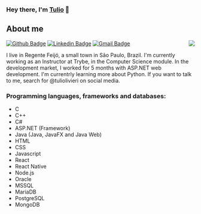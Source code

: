 ### Hey there, I'm [Tulio](https://tuliolivieri.github.io/) 👋

## About me

<img align="right" src="images/r_536209_rcy6p.gif" />

[![Github Badge](https://img.shields.io/badge/-Github-000?style=flat-square&logo=Github&logoColor=white&link=https://github.com/Tuliolivieri)](https://github.com/Tuliolivieri)
[![Linkedin Badge](https://img.shields.io/badge/-Tulio%20Olivieri-blue?style=flat-square&logo=Linkedin&logoColor=white&link=https://www.linkedin.com/in/tuliolivieri/)](https://www.linkedin.com/in/tuliolivieri/)
[![Gmail Badge](https://img.shields.io/badge/-Gmail-c14438?style=flat-square&logo=Gmail&logoColor=white&link=mailto:tuliolivieri@gmail.com)](mailto:tuliolivieri@gmail.com)

I live in Regente Feijó, a small town in São Paulo, Brazil. I'm currently working as an Instructor at Trybe, in the Computer Science module. In the development market, I worked for 5 months with ASP.NET web development. I'm currentrly learning more about Python. If you want to talk to me, search for @tuliolivieri on social media.

### Programming languages, frameworks and databases:

- C
- C++
- C#
- ASP.NET (Framework)
- Java (Java, JavaFX and Java Web)
- HTML
- CSS
- Javascript
- React
- React Native
- Node.js
- Oracle
- MSSQL
- MariaDB
- PostgreSQL
- MongoDB


<!--
- I live in Regente Feijó, a small town in Brazil
- 🔭 I’m currently working as an Instructor at [@betrybe](https://www.betrybe.com/), in the Computer Science module. In the development market, I worked for 5 months with ASP.NET web development
- 🌱 I’m currently learning Python
- 💬 Ask me about development, technology, hardware and education.
- 📫 How to reach me: @tuliolivieri on social media
- ⚡ Fun fact: I eat everything in layers, like pies, lasagna, bis...


- Ç
- C++
- Ç#
- ASP.NET
- Java
- HTML
- CSS
- Javascript
- JS Frameworks (React and React Native)
- Node.js
-->
<!--![alt text](images/r_536209_rcy6p.gif)-->
<!--- ⚡ Fun fact: ...
👯 I’m looking to collaborate on ...
- 🤔 I’m looking for help with ...-->


<!--[![Top Langs](https://github-readme-stats.vercel.app/api/top-langs/?username=Tuliolivieri&theme=chartreuse-dark&layout=compact)](https://github.com/anuraghazra/github-readme-stats)
[![Tulio Olivieri GitHub stats](https://github-readme-stats.vercel.app/api?username=Tuliolivieri&count_private=true&show_icons=true&theme=chartreuse-dark)](https://github.com/anuraghazra/github-readme-stats)
-->
